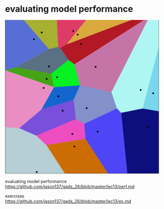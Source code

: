 # evaluating model performance

<p align="center">
<img src="../images/voronoi.png">

evaluating model performance  
https://github.com/jason137/gads_26/blob/master/lec13/perf.md  

exercises  
https://github.com/jason137/gads_26/blob/master/lec13/ex.md
